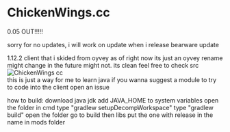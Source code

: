 # ChickenWings.cc
0.05 OUT!!!!! 


sorry for no updates, i will work on update when i release bearware update

1.12.2 client that i skided from oyvey as of right now its just an oyvey rename might change in the future might not.
its clean feel free to check src 
![ChickenWings cc](https://user-images.githubusercontent.com/105955516/174000987-e14f6e92-1a90-4b0e-9d74-7ee667cb6d79.png)  
this is just a way for me to learn java if you wanna suggest a module to try to code into the client open an issue



how to build:
download java jdk
add JAVA_HOME to system variables
open the folder in cmd 
type "gradlew setupDecompWorkspace"
type "gradlew build"
open the folder go to build then libs put the one with release in the name in mods folder
